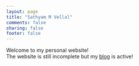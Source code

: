 ```yaml
---
layout: page
title: "Sathyam M Vellal"
comments: false
sharing: false
footer: false
---
```


Welcome to my personal website!  
The website is still incomplete but my [blog]({{root}}/blog) is active!
